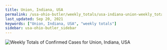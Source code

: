 ```yaml
---
title: Union, Indiana, USA
permalink: /usa-ohio-butler/weekly_totals/usa-indiana-union-weekly_totals.html
last_updated: Sep 20, 2021
keywords: ["Union, Indiana, USA", "weekly totals"]
sidebar: usa-ohio-butler_sidebar
---
```


![Weekly Totals of Confirmed Cases for Union, Indiana, USA](/covid_tracker/images/graphs/usa-indiana-union-weekly_totals_graph.png)
